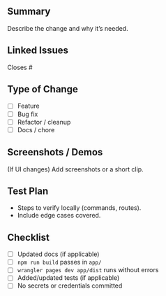 ## Summary
Describe the change and why it’s needed.

## Linked Issues
Closes #

## Type of Change
- [ ] Feature
- [ ] Bug fix
- [ ] Refactor / cleanup
- [ ] Docs / chore

## Screenshots / Demos
(If UI changes) Add screenshots or a short clip.

## Test Plan
- Steps to verify locally (commands, routes).
- Include edge cases covered.

## Checklist
- [ ] Updated docs (if applicable)
- [ ] `npm run build` passes in `app/`
- [ ] `wrangler pages dev app/dist` runs without errors
- [ ] Added/updated tests (if applicable)
- [ ] No secrets or credentials committed

